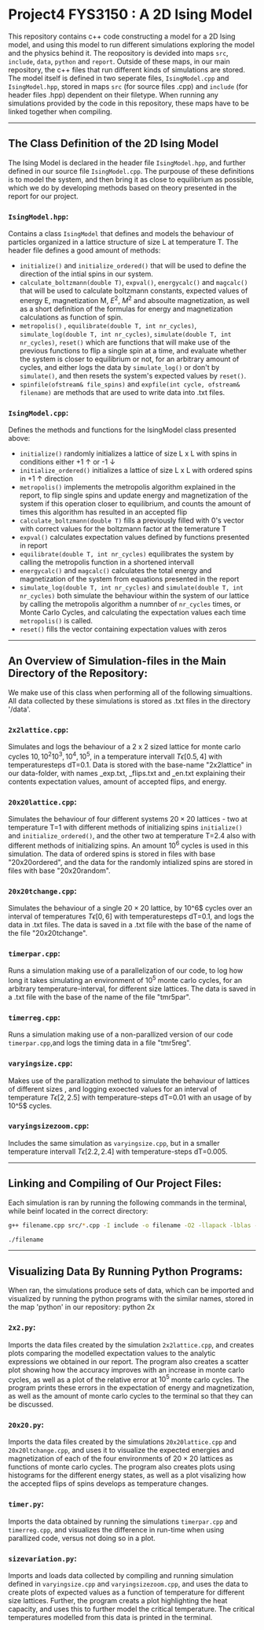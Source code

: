 # Project4 FYS3150 : A 2D Ising Model

This repository contains c++ code constructing a model for a 2D Ising model, and using this model to run different simulations exploring the model and the physics behind it. The reopository is devided into maps `src`, `include`, `data`, `python` and `report`. Outside of these maps, in our main repository, the c++ files that run different kinds of simulations are stored. The model itself is defined in two seperate files, `IsingModel.cpp` and `IsingModel.hpp`, stored in maps `src` (for source files .cpp) and  `include` (for header files .hpp) dependent on their filetype. When running any simulations provided by the code in this repository, these maps have to be linked together when compiling.

----------------------
## The Class Definition of the 2D Ising Model
The Ising Model is declared in the header file `IsingModel.hpp`, and further defined in our source file `IsingModel.cpp`. The purpouse of these definitions is to model the system, and then bring it as close to equilibrium as possible, which we do by developing methods based on theory presented in the report for our project.

### `IsingModel.hpp`:
Contains a class `IsingModel` that defines and models the behaviour of particles organized in a lattice structure of size L at temperature T.
The header file defines a good amount of methods:
 * `initialize()` and `initialize_ordered()` that will be used to define the direction of the intial spins in our system.
 * `calculate_boltzmann(double T)`, `expval()`, `energycalc()` and `magcalc()` that will be used to calculate boltzmann constants, expected values of energy E, magnetization M, $E^2$, $M^2$ and absoulte magnetization, as well as a short definition of the formulas for energy and magnetization calculations as function of spin.
 * `metropolis()` , `equilibrate(double T, int nr_cycles)`, `simulate_log(double T, int nr_cycles)`, `simulate(double T, int nr_cycles)`, `reset()` which are functions that will make use of the previous functions to flip a single spin at a time, and evaluate whether the system is closer to equilibrium or not, for an arbitrary amount of cycles, and either logs the data by `simulate_log()` or don't by `simulate()`, and then resets the system's expected values by `reset()`.
 * `spinfile(ofstream& file_spins)` and  `expfile(int cycle, ofstream& filename)` are methods that are used to write data into .txt files. 

### `IsingModel.cpp`:
Defines the methods and functions for the IsingModel class presented above: 
* `initialize()` randomly initializes a lattice of size L x L with spins in conditions either +1 $\uparrow$ or -1 $\downarrow$
* `initialize_ordered()` initializes a lattice of size L x L with ordered spins in +1 $\uparrow$ direction
* `metropolis()` implements the metropolis algorithm explained in the report, to flip single spins and update energy and magnetization of the system if this operation closer to equilibrium, and counts the amount of times this algorithm has resulted in an accepted flip
* `calculate_boltzmann(double T)` fills a previously filled with 0's vector with correct values for the boltzmann factor at the temerature T
* `expval()` calculates expectation values defined by functions presented in report
* `equilibrate(double T, int nr_cycles)` equilibrates the system by calling the metropolis function in a shortened intervall
* `energycalc()` and `magcalc()` calculates the total energy and magnetization of the system from equations presented in the report
* `simulate_log(double T, int nr_cycles)` and `simulate(double T, int nr_cycles)` both simulate the behaviour within the system of our lattice by calling the metropolis algorithm a numnber of `nr_cycles` times, or Monte Carlo Cycles, and calculating the expectation values each time `metropolis()` is called.
* `reset()` fills the vector containing expectation values with zeros


----------------------
## An Overview of Simulation-files in the Main Directory of the Repository:

We make use of this class when performing all of the following simualtions. All data collected by these simulations is stored as .txt files in the directory '/data'. 

### `2x2lattice.cpp`:
Simulates and logs the behaviour of a 2 x 2 sized lattice for monte carlo cycles $10, 10^2 10^3, 10^4, 10^5$, in a temperature intervall $T\epsilon [0.5,4]$ with temperaturesteps dT=0.1. Data is stored with the base-name "2x2lattice" in our data-folder, with names _exp.txt, _flips.txt and _en.txt explaining their contents expectation values, amount of accepted flips, and energy. 

### `20x20lattice.cpp`:
Simulates the behaviour of four different systems $20\times 20$ lattices - two at temperature T=1 with different methods of initializing spins `initialize()` and `initialize_ordered()`, and the other two at temperature T=2.4 also with different methods of initializing spins. An amount $10^6$ cycles is used in this simulation. The data of ordered spins is stored in files with base "20x20ordered", and the data for the randomly intialized spins are stored in files with base "20x20random".

### `20x20tchange.cpp`:
Simulates the behaviour of a single $20\times 20$ lattice, by 10^6$ cycles over an interval of temperatures $T\epsilon [0,6]$ with temperaturesteps dT=0.1, and logs the data in .txt files. The data is saved in a .txt file with the base of the name of the file "20x20tchange". 


### `timerpar.cpp`:
Runs a simulation making use of a parallelization of our code, to log how long it takes simulating an environment of $10^5$ monte carlo cycles, for an arbitrary temperature-interval, for different size lattices. The data is saved in a .txt file with the base of the name of the file "tmr5par". 

### `timerreg.cpp`:
Runs a simulation making use of a non-parallized version of our code `timerpar.cpp`,and logs the timing data in a file "tmr5reg". 

### `varyingsize.cpp`:
Makes use of the parallization method to simulate the behaviour of lattices of different sizes , and logging exoected values for an interval of temperature $T\epsilon [2,2.5]$ with temperature-steps dT=0.01 with an usage of by 10^5$ cycles.

### `varyingsizezoom.cpp`:
Includes the same simulation as `varyingsize.cpp`, but in a smaller temperature intervall $T\epsilon [2.2,2.4]$ with temperature-steps dT=0.005.

--------------------

## Linking and Compiling of Our Project Files:
Each simulation is ran by running the following commands in the terminal, while beinf located in the correct directory:

```sh
g++ filename.cpp src/*.cpp -I include -o filename -O2 -llapack -lblas -larmadillo -fopenmp

```
```sh
./filename
```

----------------------

## Visualizing Data By Running Python Programs:
When ran, the simulations produce sets of data, which can be imported and visualized by running the python programs with the similar names, stored in the map 'python' in our repository: python 2x

### `2x2.py`:
Imports the data files created by the simulation `2x2lattice.cpp`, and creates plots comparing the modelled expectation values to the analytic expressions we obtained in our report. The program also creates a scatter plot showing how the accuracy improves with an increase in monte carlo cycles, as well as a plot of the relative error at $10^5$ monte carlo cycles. The program prints these errors in the expectation of energy and magnetization, as well as the amount of monte carlo cycles to the terminal so that they can be discussed.

### `20x20.py`:
Imports the data files created by the simulations `20x20lattice.cpp` and `20x20ltchange.cpp`, and uses it to visualize the expected energies and magnetization of each of the four environments of $20\times 20$ lattices as functions of monte carlo cycles. The program also creates plots using histograms for the different energy states, as well as a plot visalizing how the accepted flips of spins develops as temperature changes.  

### `timer.py`:
Imports the data obtained by running the simulations `timerpar.cpp` and `timerreg.cpp`, and visualizes the difference in run-time when using parallized code, versus not doing so in a plot. 


### `sizevariation.py`:
Imports and loads data collected by compiling and running simulation defined in `varyingsize.cpp` and `varyingsizezoom.cpp`, and uses the data to create plots of expected values as a function of temperature for different size lattices. Further, the program creats a plot highlighting the heat capacity, and uses this to further model the critical temperature. The critical temperatures modelled from this data is printed in the terminal. 


